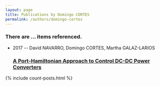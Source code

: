 ```yaml
---
layout: page
title: Publications by Domingo CORTES
permalink: /authors/domingo-cortes
---
```


<h3 id="number-posts">There are ... items referenced.</h3>
<ul class="post-list">
<li><span class='post-meta'>2017 -- David NAVARRO, Domingo CORTES, Martha GALAZ-LARIOS</span><h3><a class='post-link' href="{{ site.baseurl }}/a-port-hamiltonian-approach-to-control-dc-dc-power-converters">A Port-Hamiltonian Approach to Control DC-DC Power Converters</a></h3></li>

</ul>
{% include count-posts.html %}
